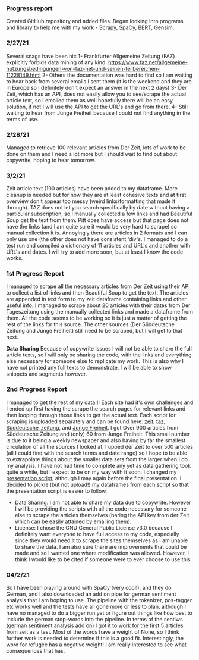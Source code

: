 ### Progress report
Created GitHub repository and added files.
Began looking into programs and library to help me with my work - Scrapy, SpaCy, BERT, Gensim.

### 2/27/21
Several snags have been hit:
1- Frankfurter Allgemeine Zeitung (FAZ) explicitly forbids data mining of any kind. https://www.faz.net/allgemeine-nutzungsbedingungen-von-faz-net-und-seinen-teilbereichen-11228149.html
2- Others the documentation was hard to find so I am waiting to hear back from several emails I sent them (it is the weekend and they are in Europe so I definitely don't expect an answer in the next 2 days)
3- Der Zeit, which has an API, does not easily allow you to see/scrape the actual article text, so I emailed them as well hopefully there will be an easy solution, if not I will use the API to get the URL's and go from there.
4- Still waiting to hear from Junge Freiheit because I could not find anything in the terms of use.

### 2/28/21
Managed to retrieve 100 relevant articles from Der Zeit, lots of work to be done on them and I need a lot more but I should wait to find out about copywrite, hoping to hear tomorrow.

### 3/2/21
Zeit article text (100 articles) have been added to my dataframe. More cleanup is needed but for now they are at least cohesive texts and at first overview don't appear too messy (weird links/formatting that made it through). TAZ does not let you search specifically by date without having a particular subscription, so I manually collected a few links and had Beautiful Soup get the text from them. Pitt does have access but that page does not have the links (and I am quite sure it would be very hard to scrape) so manual collection it is. Annoyingly there are articles in 2 formats and I can only use one (the other does not have consistent 'div's. I managed to do a test run and compiled a dictionary of 11 articles and URL's and another with URL's and dates. I will try to add more soon, but at least I know the code works.

### 1st Progress Report
I managed to scrape all the necessary articles from  Der Zeit using their API to collect a list of links and then Beautiful Soup to get the text. The articles are appended in text form to my zeit dataframe containing links and other useful info. I managed to scrape about 20 articles with their dates from Der Tageszeitung using the manually collected links and made a dataframe from them. All the code seems to be working so it is just a matter of getting the rest of the links for this source. The other sources (Der Süddeutsche Zeitung and Junge  Freiheit) still need to be scraped, but I will get to that next.

**Data Sharing** Because of copywrite issues I will not be able to share the full article texts, so I will only be sharing the code, with the links and everything else necessary for someone else to replicate my work. This is also why I have not printed any full texts to demonstrate, I will be able to show snippets and segments however.

### 2nd Progress Report
I managed to get the rest of my data!!! Each site had it's own challenges and I ended up first having the scrape the search pages for relevant links and then looping through those links to get the actual text. Each  script for scraping is uploaded separately and can be found here: [zeit](https://github.com/Data-Science-for-Linguists-2021/Fluechtlingskrise-Sentiment-Analysis/blob/main/zeit.ipynb), [taz](https://github.com/Data-Science-for-Linguists-2021/Fluechtlingskrise-Sentiment-Analysis/blob/main/taz.ipynb), [Süddeutsche_zeitung](https://github.com/Data-Science-for-Linguists-2021/Fluechtlingskrise-Sentiment-Analysis/blob/main/Süddeutsche_zeitung.ipynb), and [Junge Freiheit](https://github.com/Data-Science-for-Linguists-2021/Fluechtlingskrise-Sentiment-Analysis/blob/main/Junge%20Freiheit.ipynb). I got Over 900  articles from Süddeutsche Zeitung and (only) 60 from Junge Freiheit. This small number is due to it being a weekly newspaper and also having by far the smallest circulation of all the sources I looked at. I upped der Zeit to over 500 articles (all I could find with the search terms and date range) so I hope to be able to extrapolate things about the smaller data sets from the larger when I do my analysis. I have not had time to complete any yet as data gathering took quite a while, but I expect to be on my way with it soon. I changed my [presentation script](https://github.com/Data-Science-for-Linguists-2021/Fluechtlingskrise-Sentiment-Analysis/blob/main/Presentation.ipynb), although I may again before the final presentation. I decided to pickle (but not upload!) my dataframes from each script so that the presentation script is  easier to follow.
- Data Sharing: I am not able to share my data due to copywrite. However I will  be providing  the scripts with all the code necessary for someone else to scrape the articles themselves (baring the API key from der Zeit which can be easily attained by emailing them).
- License: I chose the GNU General Public License v3.0 because I definitely want everyone to have full access to my code, especially since they would need it to scrape the sites themselves  as I am unable to share the data. I am also sure there are improvements that could be made and so I wanted one where modification was allowed. However, I think I would like to be cited if someone were to ever choose to use this.

### 04/2/21
So I have been playing around with SpaCy (very cool!), and they do German, and I also downloaded an add on pipe for german sentiment analysis that I am hoping to use. The pipeline with the tokenizer, pos-tagger etc works well and the tests have all gone more or less to plan, although I have no managed to do a bigger run yet or figure out things like how best to include the german stop-words into the pipeline. In  terms of the sentiws (german sentiment analysis add on) I got it to work for the first 5 articles from zeit as a test. Most of the words have a weight of None, so I think further work is needed to determine if this is a good fit. Interestingly, the word for refugee has a negative weight! I am really interested to see what consequences that has.
